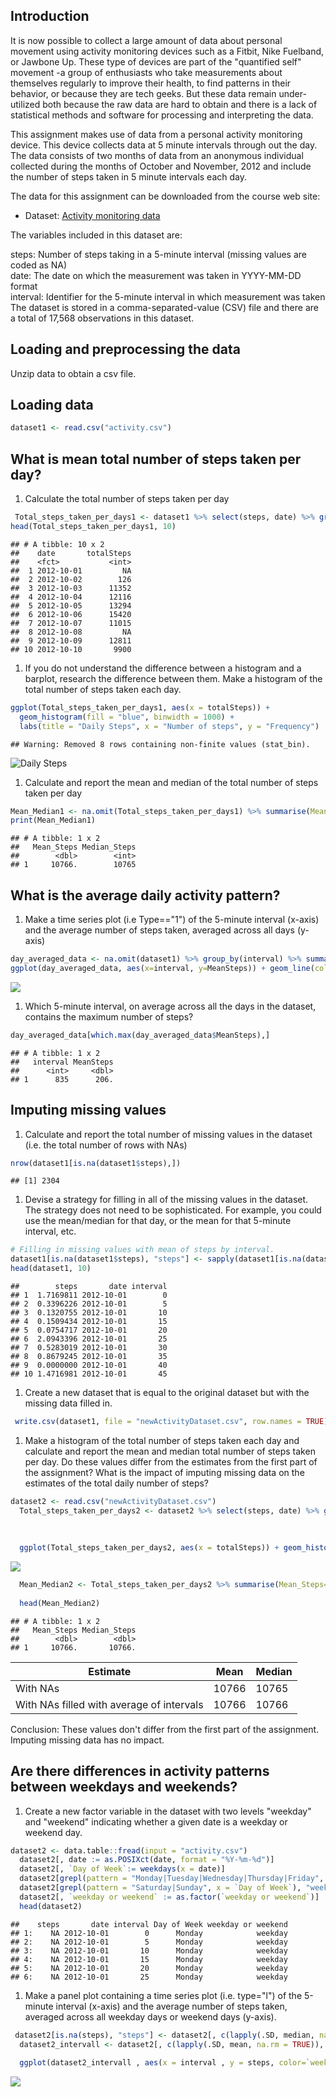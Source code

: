 Introduction
------------

It is now possible to collect a large amount of data about personal movement using activity monitoring devices such as a Fitbit, Nike Fuelband, or Jawbone Up. These type of devices are part of the "quantified self" movement -a group of enthusiasts who take measurements about themselves regularly to improve their health, to find patterns in their behavior, or because they are tech geeks. But these data remain under-utilized both because the raw data are hard to obtain and there is a lack of statistical methods and software for processing and interpreting the data.

This assignment makes use of data from a personal activity monitoring device. This device collects data at 5 minute intervals through out the day. The data consists of two months of data from an anonymous individual collected during the months of October and November, 2012 and include the number of steps taken in 5 minute intervals each day.

The data for this assignment can be downloaded from the course web site:

-   Dataset: [Activity monitoring data](https://d396qusza40orc.cloudfront.net/repdata%2Fdata%2Factivity.zip)

The variables included in this dataset are:

steps: Number of steps taking in a 5-minute interval (missing values are coded as NA) </br> date: The date on which the measurement was taken in YYYY-MM-DD format </br> interval: Identifier for the 5-minute interval in which measurement was taken </br> The dataset is stored in a comma-separated-value (CSV) file and there are a total of 17,568 observations in this dataset.

Loading and preprocessing the data
----------------------------------

Unzip data to obtain a csv file.

Loading data
------------

``` r
dataset1 <- read.csv("activity.csv")
```

What is mean total number of steps taken per day?
-------------------------------------------------

1.  Calculate the total number of steps taken per day

``` r
 Total_steps_taken_per_days1 <- dataset1 %>% select(steps, date) %>% group_by(date) %>% summarise(totalSteps=sum(steps))
head(Total_steps_taken_per_days1, 10)
```

    ## # A tibble: 10 x 2
    ##    date       totalSteps
    ##    <fct>           <int>
    ##  1 2012-10-01         NA
    ##  2 2012-10-02        126
    ##  3 2012-10-03      11352
    ##  4 2012-10-04      12116
    ##  5 2012-10-05      13294
    ##  6 2012-10-06      15420
    ##  7 2012-10-07      11015
    ##  8 2012-10-08         NA
    ##  9 2012-10-09      12811
    ## 10 2012-10-10       9900

1.  If you do not understand the difference between a histogram and a barplot, research the difference between them. Make a histogram of the total number of steps taken each day.

``` r
ggplot(Total_steps_taken_per_days1, aes(x = totalSteps)) +
  geom_histogram(fill = "blue", binwidth = 1000) +
  labs(title = "Daily Steps", x = "Number of steps", y = "Frequency")
```

    ## Warning: Removed 8 rows containing non-finite values (stat_bin).

![Daily Steps](/PA1_template_files/figure-markdown_github/unnamed-chunk-4-1.png)

1.  Calculate and report the mean and median of the total number of steps taken per day

``` r
Mean_Median1 <- na.omit(Total_steps_taken_per_days1) %>% summarise(Mean_Steps=mean(totalSteps), Median_Steps=median(totalSteps))
print(Mean_Median1)
```

    ## # A tibble: 1 x 2
    ##   Mean_Steps Median_Steps
    ##        <dbl>        <int>
    ## 1     10766.        10765

What is the average daily activity pattern?
-------------------------------------------

1.  Make a time series plot (i.e Type=="1") of the 5-minute interval (x-axis) and the average number of steps taken, averaged across all days (y-axis)

``` r
day_averaged_data <- na.omit(dataset1) %>% group_by(interval) %>% summarise(MeanSteps=mean(steps))
ggplot(day_averaged_data, aes(x=interval, y=MeanSteps)) + geom_line(color="red", size=1) + labs(title="Avarage Daily Steps", x="Interval", y="Average steps per day")
```

![](/PA1_template_files/figure-markdown_github/unnamed-chunk-6-1.png)

1.  Which 5-minute interval, on average across all the days in the dataset, contains the maximum number of steps?

``` r
day_averaged_data[which.max(day_averaged_data$MeanSteps),]
```

    ## # A tibble: 1 x 2
    ##   interval MeanSteps
    ##      <int>     <dbl>
    ## 1      835      206.

Imputing missing values
-----------------------

1.  Calculate and report the total number of missing values in the dataset (i.e. the total number of rows with NAs)

``` r
nrow(dataset1[is.na(dataset1$steps),])
```

    ## [1] 2304

1.  Devise a strategy for filling in all of the missing values in the dataset. The strategy does not need to be sophisticated. For example, you could use the mean/median for that day, or the mean for that 5-minute interval, etc.

``` r
# Filling in missing values with mean of steps by interval. 
dataset1[is.na(dataset1$steps), "steps"] <- sapply(dataset1[is.na(dataset1$steps), "interval"], function(X){day_averaged_data[which(day_averaged_data$interval==X),]$MeanSteps})
head(dataset1, 10)
```

    ##        steps       date interval
    ## 1  1.7169811 2012-10-01        0
    ## 2  0.3396226 2012-10-01        5
    ## 3  0.1320755 2012-10-01       10
    ## 4  0.1509434 2012-10-01       15
    ## 5  0.0754717 2012-10-01       20
    ## 6  2.0943396 2012-10-01       25
    ## 7  0.5283019 2012-10-01       30
    ## 8  0.8679245 2012-10-01       35
    ## 9  0.0000000 2012-10-01       40
    ## 10 1.4716981 2012-10-01       45

1.  Create a new dataset that is equal to the original dataset but with the missing data filled in.

``` r
 write.csv(dataset1, file = "newActivityDataset.csv", row.names = TRUE)
```

1.  Make a histogram of the total number of steps taken each day and calculate and report the mean and median total number of steps taken per day. Do these values differ from the estimates from the first part of the assignment? What is the impact of imputing missing data on the estimates of the total daily number of steps?

``` r
dataset2 <- read.csv("newActivityDataset.csv")
  Total_steps_taken_per_days2 <- dataset2 %>% select(steps, date) %>% group_by(date) %>% summarise(totalSteps=sum(steps))
  
  
  
  ggplot(Total_steps_taken_per_days2, aes(x = totalSteps)) + geom_histogram(fill = "blue", binwidth = 1000) + labs(title = "Daily Steps", x = "Steps", y = "Frequency")
```

![](/PA1_template_files/figure-markdown_github/unnamed-chunk-11-1.png)

``` r
  Mean_Median2 <- Total_steps_taken_per_days2 %>% summarise(Mean_Steps=mean(totalSteps), Median_Steps=median(totalSteps))
  
  head(Mean_Median2)
```

    ## # A tibble: 1 x 2
    ##   Mean_Steps Median_Steps
    ##        <dbl>        <dbl>
    ## 1     10766.       10766.

| Estimate                                  | Mean  | Median |
|-------------------------------------------|-------|--------|
| With NAs                                  | 10766 | 10765  |
| With NAs filled with average of intervals | 10766 | 10766  |

Conclusion: These values don't differ from the first part of the assignment. Imputing missing data has no impact.

Are there differences in activity patterns between weekdays and weekends?
-------------------------------------------------------------------------

1.  Create a new factor variable in the dataset with two levels "weekday" and "weekend" indicating whether a given date is a weekday or weekend day.

``` r
dataset2 <- data.table::fread(input = "activity.csv")
  dataset2[, date := as.POSIXct(date, format = "%Y-%m-%d")]
  dataset2[, `Day of Week`:= weekdays(x = date)]
  dataset2[grepl(pattern = "Monday|Tuesday|Wednesday|Thursday|Friday", x = `Day of Week`), "weekday or weekend"] <- "weekday"
  dataset2[grepl(pattern = "Saturday|Sunday", x = `Day of Week`), "weekday or weekend"] <- "weekend"
  dataset2[, `weekday or weekend` := as.factor(`weekday or weekend`)]
  head(dataset2)
```

    ##    steps       date interval Day of Week weekday or weekend
    ## 1:    NA 2012-10-01        0      Monday            weekday
    ## 2:    NA 2012-10-01        5      Monday            weekday
    ## 3:    NA 2012-10-01       10      Monday            weekday
    ## 4:    NA 2012-10-01       15      Monday            weekday
    ## 5:    NA 2012-10-01       20      Monday            weekday
    ## 6:    NA 2012-10-01       25      Monday            weekday

1.  Make a panel plot containing a time series plot (i.e. type="l") of the 5-minute interval (x-axis) and the average number of steps taken, averaged across all weekday days or weekend days (y-axis).

``` r
 dataset2[is.na(steps), "steps"] <- dataset2[, c(lapply(.SD, median, na.rm = TRUE)), .SDcols = c("steps")]
  dataset2_intervall <- dataset2[, c(lapply(.SD, mean, na.rm = TRUE)), .SDcols = c("steps"), by = .(interval, `weekday or weekend`)]
  
  ggplot(dataset2_intervall , aes(x = interval , y = steps, color=`weekday or weekend`)) + geom_line() + labs(title = "Avg.Daily Steps by Weektype", x = "Interval", y = "No. of Steps") + facet_wrap(~`weekday or weekend` , ncol = 1, nrow=2)
```

![](/PA1_template_files/figure-markdown_github/unnamed-chunk-13-1.png)
